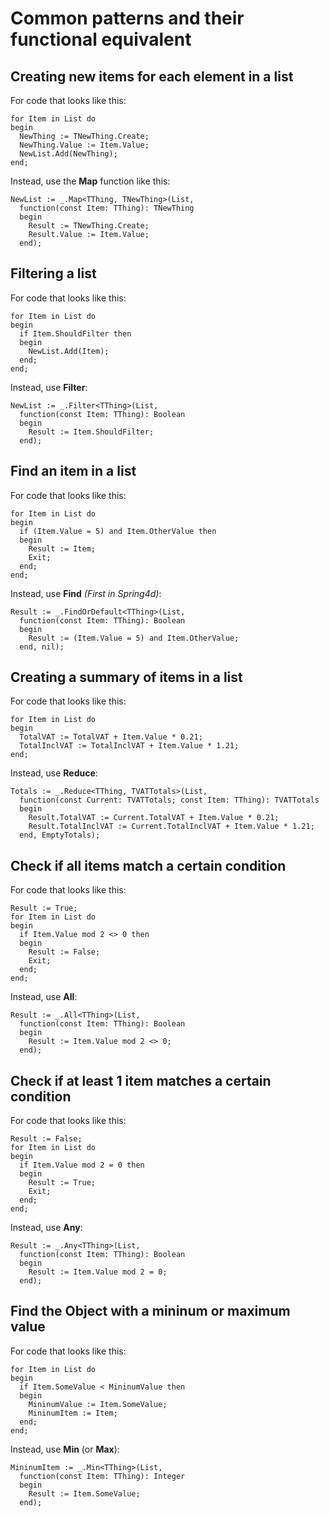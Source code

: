 # Common patterns and their functional equivalent

## Creating new items for each element in a list

For code that looks like this:

```
for Item in List do
begin
  NewThing := TNewThing.Create;
  NewThing.Value := Item.Value;
  NewList.Add(NewThing);
end;
```

Instead, use the **Map** function like this:

```
NewList := _.Map<TThing, TNewThing>(List, 
  function(const Item: TThing): TNewThing
  begin
    Result := TNewThing.Create;
    Result.Value := Item.Value;
  end);
```

## Filtering a list

For code that looks like this:

```
for Item in List do
begin
  if Item.ShouldFilter then
  begin
    NewList.Add(Item);
  end;
end;
```

Instead, use **Filter**:

```
NewList := _.Filter<TThing>(List,
  function(const Item: TThing): Boolean
  begin
    Result := Item.ShouldFilter;
  end);
```

## Find an item in a list

For code that looks like this:

```
for Item in List do
begin
  if (Item.Value = 5) and Item.OtherValue then
  begin
    Result := Item;
    Exit;
  end;
end;
```

Instead, use **Find** *(First in Spring4d)*:

```
Result := _.FindOrDefault<TThing>(List,
  function(const Item: TThing): Boolean
  begin
    Result := (Item.Value = 5) and Item.OtherValue;
  end, nil);
```

## Creating a summary of items in a list

For code that looks like this:

```
for Item in List do
begin
  TotalVAT := TotalVAT + Item.Value * 0.21;
  TotalInclVAT := TotalInclVAT + Item.Value * 1.21;
end;
```

Instead, use **Reduce**:

```
Totals := _.Reduce<TThing, TVATTotals>(List,
  function(const Current: TVATTotals; const Item: TThing): TVATTotals
  begin
    Result.TotalVAT := Current.TotalVAT + Item.Value * 0.21;
    Result.TotalInclVAT := Current.TotalInclVAT + Item.Value * 1.21;
  end, EmptyTotals);
```

## Check if all items match a certain condition

For code that looks like this:

```
Result := True;
for Item in List do
begin
  if Item.Value mod 2 <> 0 then
  begin
    Result := False;
    Exit;
  end;
end;
```

Instead, use **All**:

```
Result := _.All<TThing>(List,
  function(const Item: TThing): Boolean
  begin
    Result := Item.Value mod 2 <> 0;
  end);
```

## Check if at least 1 item matches a certain condition

For code that looks like this:

```
Result := False;
for Item in List do
begin
  if Item.Value mod 2 = 0 then
  begin
    Result := True;
    Exit;
  end;
end;
```

Instead, use **Any**:

```
Result := _.Any<TThing>(List,
  function(const Item: TThing): Boolean
  begin
    Result := Item.Value mod 2 = 0;
  end);
```

## Find the Object with a mininum or maximum value

For code that looks like this:

```
for Item in List do
begin
  if Item.SomeValue < MininumValue then
  begin
    MininumValue := Item.SomeValue;
    MininumItem := Item;
  end;
end;
```

Instead, use **Min** (or **Max**):

```
MininumItem := _.Min<TThing>(List,
  function(const Item: TThing): Integer
  begin
    Result := Item.SomeValue;
  end);
```
